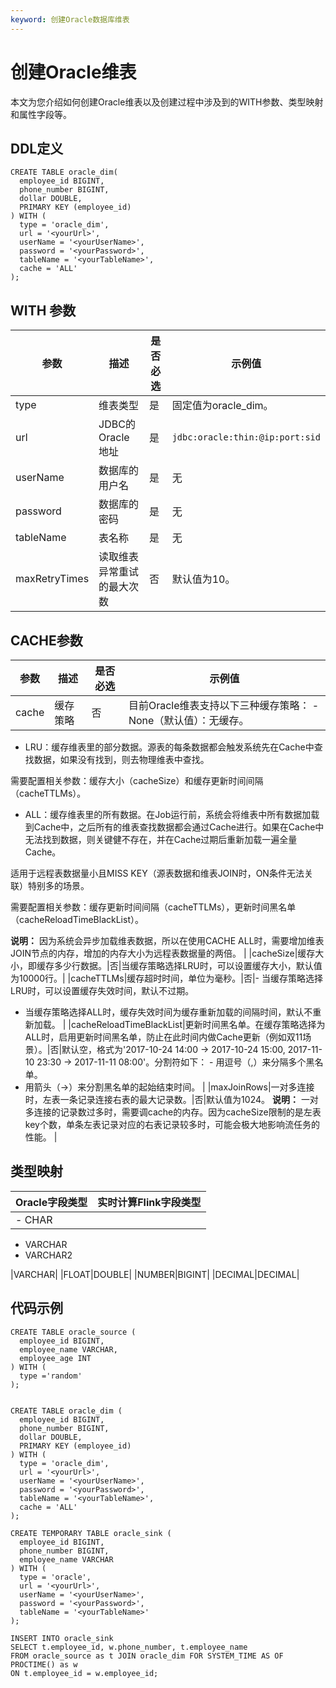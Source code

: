 ```yaml
---
keyword: 创建Oracle数据库维表
---
```


# 创建Oracle维表

本文为您介绍如何创建Oracle维表以及创建过程中涉及到的WITH参数、类型映射和属性字段等。

## DDL定义

```
CREATE TABLE oracle_dim(
  employee_id BIGINT,
  phone_number BIGINT,
  dollar DOUBLE,
  PRIMARY KEY (employee_id)
) WITH (
  type = 'oracle_dim',
  url = '<yourUrl>',
  userName = '<yourUserName>',
  password = '<yourPassword>',
  tableName = '<yourTableName>',
  cache = 'ALL'
);
```

## WITH 参数

|参数|描述|是否必选|示例值|
|--|--|----|---|
|type|维表类型|是|固定值为oracle\_dim。|
|url|JDBC的Oracle地址|是|`jdbc:oracle:thin:@ip:port:sid`|
|userName|数据库的用户名|是|无|
|password|数据库的密码|是|无|
|tableName|表名称|是|无|
|maxRetryTimes|读取维表异常重试的最大次数|否|默认值为10。|

## CACHE参数

|参数|描述|是否必选|示例值|
|--|--|----|---|
|cache|缓存策略|否|目前Oracle维表支持以下三种缓存策略： -   None（默认值）：无缓存。
-   LRU：缓存维表里的部分数据。源表的每条数据都会触发系统先在Cache中查找数据，如果没有找到，则去物理维表中查找。

需要配置相关参数：缓存大小（cacheSize）和缓存更新时间间隔（cacheTTLMs）。

-   ALL：缓存维表里的所有数据。在Job运行前，系统会将维表中所有数据加载到Cache中，之后所有的维表查找数据都会通过Cache进行。如果在Cache中无法找到数据，则关键健不存在，并在Cache过期后重新加载一遍全量Cache。

适用于远程表数据量小且MISS KEY（源表数据和维表JOIN时，ON条件无法关联）特别多的场景。

需要配置相关参数：缓存更新时间间隔（cacheTTLMs），更新时间黑名单（cacheReloadTimeBlackList）。

**说明：** 因为系统会异步加载维表数据，所以在使用CACHE ALL时，需要增加维表JOIN节点的内存，增加的内存大小为远程表数据量的两倍。 |
|cacheSize|缓存大小，即缓存多少行数据。|否|当缓存策略选择LRU时，可以设置缓存大小，默认值为10000行。|
|cacheTTLMs|缓存超时时间，单位为毫秒。|否|-   当缓存策略选择LRU时，可以设置缓存失效时间，默认不过期。
-   当缓存策略选择ALL时，缓存失效时间为缓存重新加载的间隔时间，默认不重新加载。 |
|cacheReloadTimeBlackList|更新时间黑名单。在缓存策略选择为ALL时，启用更新时间黑名单，防止在此时间内做Cache更新（例如双11场景）。|否|默认空，格式为'2017-10-24 14:00 -\> 2017-10-24 15:00, 2017-11-10 23:30 -\> 2017-11-11 08:00'。分割符如下： -   用逗号（,）来分隔多个黑名单。
-   用箭头（-\>）来分割黑名单的起始结束时间。 |
|maxJoinRows|一对多连接时，左表一条记录连接右表的最大记录数。|否|默认值为1024。 **说明：** 一对多连接的记录数过多时，需要调cache的内存。因为cacheSize限制的是左表key个数，单条左表记录对应的右表记录较多时，可能会极大地影响流任务的性能。 |

## 类型映射

|Oracle字段类型|实时计算Flink字段类型|
|----------|-------------|
|-   CHAR
-   VARCHAR
-   VARCHAR2

|VARCHAR|
|FLOAT|DOUBLE|
|NUMBER|BIGINT|
|DECIMAL|DECIMAL|

## 代码示例

```
CREATE TABLE oracle_source (
  employee_id BIGINT,
  employee_name VARCHAR,
  employee_age INT
) WITH (
  type ='random'
);


CREATE TABLE oracle_dim (
  employee_id BIGINT,
  phone_number BIGINT,
  dollar DOUBLE,
  PRIMARY KEY (employee_id)
) WITH (
  type = 'oracle_dim',
  url = '<yourUrl>',
  userName = '<yourUserName>',
  password = '<yourPassword>',
  tableName = '<yourTableName>',
  cache = 'ALL'
);

CREATE TEMPORARY TABLE oracle_sink (
  employee_id BIGINT,
  phone_number BIGINT,
  employee_name VARCHAR
) WITH (
  type = 'oracle',
  url = '<yourUrl>',
  userName = '<yourUserName>',
  password = '<yourPassword>',
  tableName = '<yourTableName>'
);

INSERT INTO oracle_sink
SELECT t.employee_id, w.phone_number, t.employee_name
FROM oracle_source as t JOIN oracle_dim FOR SYSTEM_TIME AS OF PROCTIME() as w
ON t.employee_id = w.employee_id;
```

